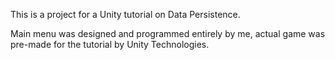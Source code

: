 This is a project for a Unity tutorial on Data Persistence. 

Main menu was designed and programmed entirely by me, actual game was pre-made for the tutorial by Unity Technologies. 
